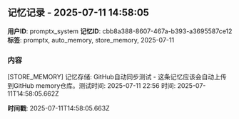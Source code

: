 ## 记忆记录 - 2025-07-11 14:58:05

**用户ID**: promptx_system
**记忆ID**: cbb8a388-8607-467a-b393-a3695587ce12
**标签**: promptx, auto_memory, store_memory, 2025-07-11

### 内容
[STORE_MEMORY] 记忆存储: GitHub自动同步测试 - 这条记忆应该会自动上传到GitHub memory仓库。测试时间: 2025-07-11 22:56
时间: 2025-07-11T14:58:05.662Z

**时间戳**: 2025-07-11T14:58:05.663Z